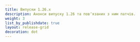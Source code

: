 ```yaml
---
title: Випуски 1.26.x
description: Анонси випуску 1.26 та повʼязаних з ним патчів.
weight: 3
list_by_publishdate: true
layout: release-grid
decoration: dot
---
```

